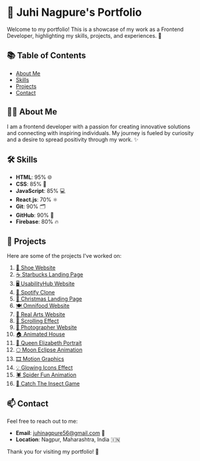 # 🌟 Juhi Nagpure's Portfolio

Welcome to my portfolio! This is a showcase of my work as a Frontend Developer, highlighting my skills, projects, and experiences. 🚀

## 📚 Table of Contents

- [About Me](#about-me)
- [Skills](#skills)
- [Projects](#projects)
- [Contact](#contact)

## 👩‍💻 About Me

I am a frontend developer with a passion for creating innovative solutions and connecting with inspiring individuals. My journey is fueled by curiosity and a desire to spread positivity through my work. ✨

## 🛠️ Skills

- **HTML**: 95% 🌐
- **CSS**: 85% 🎨
- **JavaScript**: 85% 💻
- **React.js**: 70% ⚛️
- **Git**: 90% 🗂️
- **GitHub**: 90% 🐙
- **Firebase**: 80% 🔥

## 📁 Projects

Here are some of the projects I've worked on:

1. [👟 Shoe Website](https://juhinagpure.github.io/sheo_website/)
2. [☕ Starbucks Landing Page](https://starbucks-landing-page-kappa.vercel.app/)
3. [🖥️ UsabilityHub Website](https://juhinagpure.github.io/Usability-Hub/)
4. [🎵 Spotify Clone](https://spotify-clone-flax-eight.vercel.app/)
5. [🎄 Christmas Landing Page](https://christmas-landing-page-bay.vercel.app/)
6. [🍽️ Omnifood Website](https://omnifood-start-up-html-css-js.vercel.app/)
7. [🎨 Real Arts Website](https://juhinagpure.github.io/Art-Page/)
8. [📜 Scrolling Effect](https://juhinagpure.github.io/scroll-animation-3d-effect/)
9. [📸 Photographer Website](https://juhinagpure.github.io/photography-project/)
10. [🏠 Animated House](https://juhinagpure.github.io/Apartmet-dispaly-3d-animation/)
11. [👑 Queen Elizabeth Portrait](https://juhinagpure.github.io/queen-Elizabeth-portrait/)
12. [🌕 Moon Eclipse Animation](https://juhinagpure.github.io/moon-Eclipse/)
13. [🎞️ Motion Graphics](https://juhinagpure.github.io/-motion-graphics/)
14. [💡 Glowing Icons Effect](https://juhinagpure.github.io/Glowing-Icons-Effect/)
15. [🕷️ Spider Fun Animation](https://juhinagpure.github.io/spider-fun-animation/)
16. [🐞 Catch The Insect Game](https://juhinagpure.github.io/insect-catch-game/)

## 📫 Contact

Feel free to reach out to me:

- **Email**: juhinagpure56@gmail.com 📧
- **Location**: Nagpur, Maharashtra, India 🇮🇳

Thank you for visiting my portfolio! 🙏